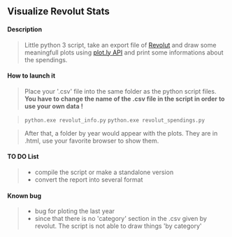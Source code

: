 ## Visualize **Revolut Stats**


#### Description

> Little python 3 script, take an export file of [Revolut](https://revolut.com/) and draw some meaningfull plots using [plot.ly API](https://plot.ly/) and print some informations about the spendings.

#### How to launch it

>Place your '.csv' file into the same folder as the python script files.
>**You have to change the name of the .csv file in the script in order to use your own data !**

> `python.exe revolut_info.py`
> `python.exe revolut_spendings.py`

> After that, a folder by year would appear with the plots. They are in .html, use your favorite browser to show them.

#### TO DO List

> - compile the script or make a standalone version
> - convert the report into several format

#### Known bug
> - bug for ploting the last year
> - since that there is no 'category' section in the .csv given by revolut. The script is not able to draw things 'by category'

